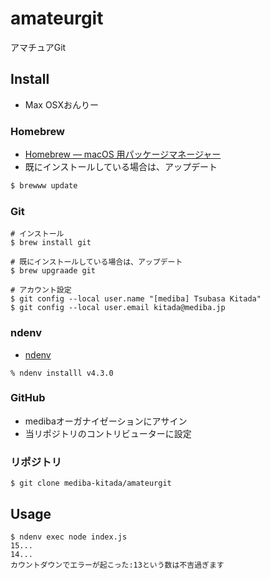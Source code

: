 amateurgit
====

アマチュアGit

## Install

- Max OSXおんりー

### Homebrew

- [Homebrew — macOS 用パッケージマネージャー](https://brew.sh/index_ja.html)
- 既にインストールしている場合は、アップデート

```zsh
$ brewww update
```

### Git

```
# インストール
$ brew install git

# 既にインストールしている場合は、アップデート
$ brew upgraade git

# アカウント設定
$ git config --local user.name "[mediba] Tsubasa Kitada"
$ git config --local user.email kitada@mediba.jp
```

### ndenv

- [ndenv](https://github.com/riywo/ndenv)

```
% ndenv installl v4.3.0
```

### GitHub

- medibaオーガナイゼーションにアサイン
- 当リポジトリのコントリビューターに設定

### リポジトリ

```
$ git clone mediba-kitada/amateurgit
```

## Usage

```
$ ndenv exec node index.js
15...
14...
カウントダウンでエラーが起こった:13という数は不吉過ぎます
```
